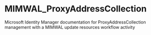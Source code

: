 # MIMWAL_ProxyAddressCollection
Microsoft Identity Manager documentation for ProxyAddressCollection management with a MIMWAL update resources workflow activity

